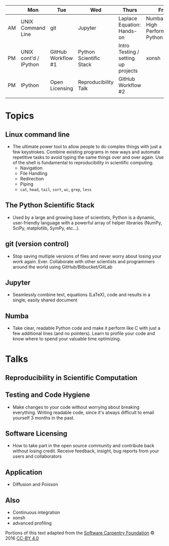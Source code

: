|              | Mon            | Tue                 | Wed                    | Thurs | Fri     |
|--------------|----------------|-------------------- |------------------------|-------|---------|
| AM  | UNIX Command Line          | git                 | Jupyter                | Laplace Equation: Hands-on      | Numba: High Performance Python   |
| PM    | UNIX cont'd / IPython | GitHub Workflow \#1 | Python Scientific Stack| Intro Testing / setting up projects | xonsh |
| PM    | IPython        | Open Licensing      | Reproducibility Talk   | GitHub Workflow \#2      |         |
|              |                |                     |                        |                                 |         |

# Topics
## Linux command line

* The ultimate power tool to allow people to do complex things with just a few
  keystrokes. Combine existing programs in new ways and automate repetitive
  tasks to avoid typing the same things over and over again. Use of the shell is
  fundamental to reproducibility in scientific computing.
  - Navigation
  - File Handling
  - Redirection
  - Piping
  - `cat`, `head`, `tail`, `sort`, `wc`, `grep`, `less`

## The Python Scientific Stack

* Used by a large and growing base of scientists, Python is a dynamic,
  user-friendly language with a powerful array of helper libraries (NumPy,
  SciPy, matplotlib, SymPy, etc...).

## git (version control)

* Stop saving multiple versions of files and never worry about losing your work
  again. Ever. Collaborate with other scientists and programmers around the
  world using GitHub/Bitbucket/GitLab

## Jupyter

* Seamlessly combine text, equations (LaTeX), code and results in a single,
  easily shared document

## Numba

* Take clear, readable Python code and make it perform like C with just a few
  additional lines (and no pointers). Learn to profile your code and know where
  to spend your valuable time optimizing.

# Talks

## Reproducibility in Scientific Computation



## Testing and Code Hygiene

* Make changes to your code without worrying about breaking everything. Writing
  readable code, since it's always difficult to email yourself 3 months in the
  past.

## Software Licensing

* How to take part in the open source community and contribute back without
  losing credit. Receive feedback, insight, bug reports from your users and
  collaborators


## Application 
 - Diffusion and Poisson
 
## Also

* Continuous integration
* xonsh
* advanced profiling

Portions of this text adapted from
the [Software Carpentry Foundation](http://swcarpentry.github.io/shell-novice/)
© 2016 [CC-BY 4.0](https://creativecommons.org/licenses/by/4.0/)

